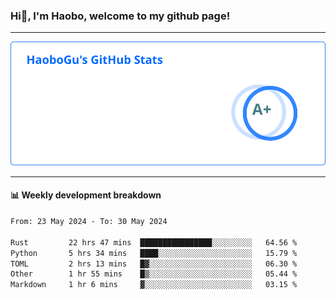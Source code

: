 <!--<h2 align="center"> Hi👋, I'm Haobo, welcome to my github page! </h2>-->
### Hi👋, I'm Haobo, welcome to my github page!
-------

<img href="https://github.com/HaoboGu" src="assets/stats.svg" alt="github stats" /> 

-------

#### 📊 **Weekly development breakdown**
<!--START_SECTION:waka-->

```txt
From: 23 May 2024 - To: 30 May 2024

Rust         22 hrs 47 mins  ████████████████░░░░░░░░░   64.56 %
Python       5 hrs 34 mins   ████░░░░░░░░░░░░░░░░░░░░░   15.79 %
TOML         2 hrs 13 mins   █▓░░░░░░░░░░░░░░░░░░░░░░░   06.30 %
Other        1 hr 55 mins    █▒░░░░░░░░░░░░░░░░░░░░░░░   05.44 %
Markdown     1 hr 6 mins     ▓░░░░░░░░░░░░░░░░░░░░░░░░   03.15 %
```

<!--END_SECTION:waka-->
<!--
backup url: https://github-readme-status-dusky-ten.vercel.app/api?username=HaoboGu&count_private=true&show_icons=true&theme=transparent&border_color=2f80ed
-->
<!--
**HaoboGu/HaoboGu** is a ✨ _special_ ✨ repository because its `README.md` (this file) appears on your GitHub profile.

Here are some ideas to get you started:

- 🔭 I’m currently working on AI-assisted programming tools
- 🌱 I’m currently learning ...
- 👯 I’m looking to collaborate on ...
- 🤔 I’m looking for help with ...
- 💬 Ask me about ...
- 📫 How to reach me: ...
- 😄 Pronouns: ...
- ⚡ Fun fact: ...
-->
